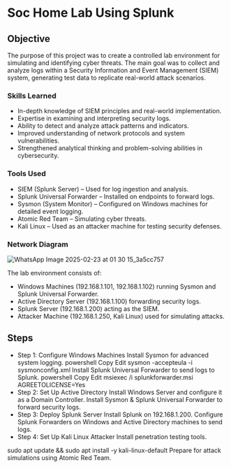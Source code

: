 # Soc Home Lab Using Splunk

## Objective

The purpose of this project was to create a controlled lab environment for simulating and identifying cyber threats. The main goal was to collect and analyze logs within a Security Information and Event Management (SIEM) system, generating test data to replicate real-world attack scenarios.

### Skills Learned

- In-depth knowledge of SIEM principles and real-world implementation.
- Expertise in examining and interpreting security logs.
- Ability to detect and analyze attack patterns and indicators.
- Improved understanding of network protocols and system vulnerabilities.
- Strengthened analytical thinking and problem-solving abilities in cybersecurity.

### Tools Used

- SIEM (Splunk Server) – Used for log ingestion and analysis.
- Splunk Universal Forwarder – Installed on endpoints to forward logs.
- Sysmon (System Monitor) – Configured on Windows machines for detailed event logging.
- Atomic Red Team – Simulating cyber threats.
- Kali Linux – Used as an attacker machine for testing security defenses.

 ### Network Diagram
 ![WhatsApp Image 2025-02-23 at 01 30 15_3a5cc757](https://github.com/user-attachments/assets/980d53fb-071e-40e8-88a5-3cb7c6e404c7)


The lab environment consists of:
- Windows Machines (192.168.1.101, 192.168.1.102) running Sysmon and Splunk Universal Forwarder.
- Active Directory Server (192.168.1.100) forwarding security logs.
- Splunk Server (192.168.1.200) acting as the SIEM.
- Attacker Machine (192.168.1.250, Kali Linux) used for simulating attacks.


## Steps
 - Step 1: Configure Windows Machines
Install Sysmon for advanced system logging.
powershell
Copy
Edit
sysmon -accepteula -i sysmonconfig.xml
Install Splunk Universal Forwarder to send logs to Splunk.
powershell
Copy
Edit
msiexec /i splunkforwarder.msi AGREETOLICENSE=Yes
- Step 2: Set Up Active Directory
Install Windows Server and configure it as a Domain Controller.
Install Sysmon & Splunk Universal Forwarder to forward security logs.
- Step 3: Deploy Splunk Server
Install Splunk on 192.168.1.200.
Configure Splunk Forwarders on Windows and Active Directory machines to send logs.
- Step 4: Set Up Kali Linux Attacker
Install penetration testing tools.

sudo apt update && sudo apt install -y kali-linux-default
Prepare for attack simulations using Atomic Red Team.

